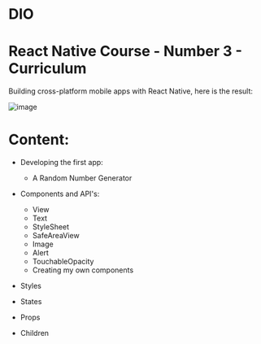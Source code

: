 # DIO
# React Native Course - Number 3 - Curriculum

Building cross-platform mobile apps with React Native, here is the result:

![image](https://user-images.githubusercontent.com/86370873/170530899-2137e3da-19ef-4ee5-90e3-95d89f9e9956.png)

# Content:
- Developing the first app:

  - A Random Number Generator
  
- Components and API's:

  - View
  - Text
  - StyleSheet
  - SafeAreaView
  - Image
  - Alert
  - TouchableOpacity
  - Creating my own components

- Styles
- States
- Props
- Children
